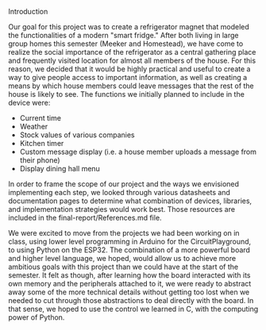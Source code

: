 Introduction

Our goal for this project was to create a refrigerator magnet that modeled the functionalities of a
modern "smart fridge."  After both living in large group homes this semester (Meeker and Homestead), we have come to realize the social importance of the refrigerator as a central gathering place and frequently visited location for almost all members of the house.  For this reason, we decided that it would be highly practical and useful to create a way to give people access to important information, as well as creating a means by which house members could leave messages that the rest of the house is likely to see.  The functions we initially planned to include in the device were:

+ Current time
+ Weather
+ Stock values of various companies
+ Kitchen timer
+ Custom message display (i.e. a house member uploads a message from their phone)
+ Display dining hall menu

In order to frame the scope of our project and the ways we envisioned implementing each step, we looked
through various datasheets and documentation pages to determine what combination of devices, libraries, and implementation strategies would work best.  Those resources are included in the final-report/References.md file.

We were excited to move from the projects we had been working on in class, using lower level
programming in Arduino for the CircuitPlayground, to using Python on the ESP32.  The combination of a more powerful board and higher level language, we hoped, would allow us to achieve more ambitious goals with this project than we could have at the start of the semester.  It felt as though, after learning how the board interacted with its own memory and the peripherals attached to it, we were ready to abstract away some of the more technical details without getting too lost when we needed to cut through those abstractions to deal directly with the board.  In that sense, we hoped to use the control we learned in C, with the computing power of Python.
